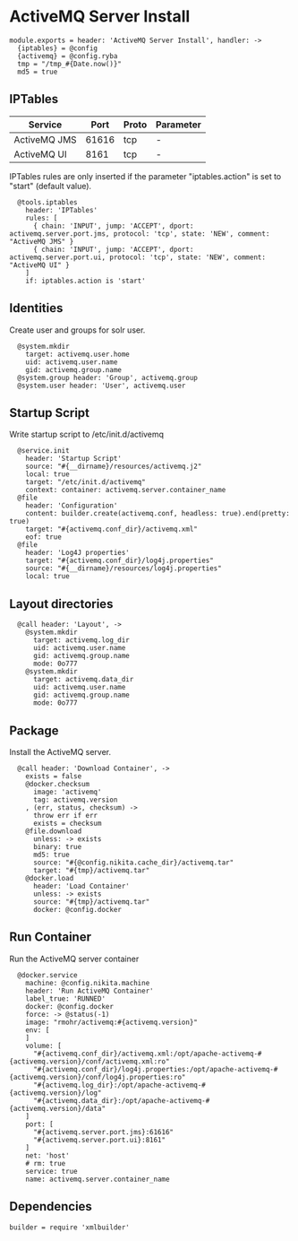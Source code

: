 
# ActiveMQ Server Install

    module.exports = header: 'ActiveMQ Server Install', handler: ->
      {iptables} = @config
      {activemq} = @config.ryba
      tmp = "/tmp_#{Date.now()}"
      md5 = true

## IPTables

| Service      | Port  | Proto | Parameter |
|--------------|-------|-------|-----------|
| ActiveMQ JMS | 61616 | tcp   | -         |
| ActiveMQ UI  |  8161 | tcp   | -         |


IPTables rules are only inserted if the parameter "iptables.action" is set to
"start" (default value).

      @tools.iptables
        header: 'IPTables'
        rules: [
          { chain: 'INPUT', jump: 'ACCEPT', dport: activemq.server.port.jms, protocol: 'tcp', state: 'NEW', comment: "ActiveMQ JMS" }
          { chain: 'INPUT', jump: 'ACCEPT', dport: activemq.server.port.ui, protocol: 'tcp', state: 'NEW', comment: "ActiveMQ UI" }
        ]
        if: iptables.action is 'start'

## Identities

Create user and groups for solr user.

      @system.mkdir
        target: activemq.user.home
        uid: activemq.user.name
        gid: activemq.group.name
      @system.group header: 'Group', activemq.group
      @system.user header: 'User', activemq.user

## Startup Script

Write startup script to /etc/init.d/activemq

      @service.init
        header: 'Startup Script'
        source: "#{__dirname}/resources/activemq.j2"
        local: true
        target: "/etc/init.d/activemq"
        context: container: activemq.server.container_name
      @file
        header: 'Configuration'
        content: builder.create(activemq.conf, headless: true).end(pretty: true)
        target: "#{activemq.conf_dir}/activemq.xml"
        eof: true
      @file
        header: 'Log4J properties'
        target: "#{activemq.conf_dir}/log4j.properties"
        source: "#{__dirname}/resources/log4j.properties"
        local: true

## Layout directories

      @call header: 'Layout', ->
        @system.mkdir
          target: activemq.log_dir
          uid: activemq.user.name
          gid: activemq.group.name
          mode: 0o777
        @system.mkdir
          target: activemq.data_dir
          uid: activemq.user.name
          gid: activemq.group.name
          mode: 0o777

## Package
Install the ActiveMQ server.

      @call header: 'Download Container', ->
        exists = false
        @docker.checksum
          image: 'activemq'
          tag: activemq.version
        , (err, status, checksum) ->
          throw err if err
          exists = checksum
        @file.download
          unless: -> exists
          binary: true
          md5: true
          source: "#{@config.nikita.cache_dir}/activemq.tar"
          target: "#{tmp}/activemq.tar"
        @docker.load
          header: 'Load Container'
          unless: -> exists
          source: "#{tmp}/activemq.tar"
          docker: @config.docker

## Run Container
Run the ActiveMQ server container

      @docker.service
        machine: @config.nikita.machine
        header: 'Run ActiveMQ Container'
        label_true: 'RUNNED'
        docker: @config.docker
        force: -> @status(-1)
        image: "rmohr/activemq:#{activemq.version}"
        env: [
        ]
        volume: [
          "#{activemq.conf_dir}/activemq.xml:/opt/apache-activemq-#{activemq.version}/conf/activemq.xml:ro"
          "#{activemq.conf_dir}/log4j.properties:/opt/apache-activemq-#{activemq.version}/conf/log4j.properties:ro"
          "#{activemq.log_dir}:/opt/apache-activemq-#{activemq.version}/log"
          "#{activemq.data_dir}:/opt/apache-activemq-#{activemq.version}/data"
        ]
        port: [
          "#{activemq.server.port.jms}:61616"
          "#{activemq.server.port.ui}:8161"
        ]
        net: 'host'
        # rm: true
        service: true
        name: activemq.server.container_name

## Dependencies

    builder = require 'xmlbuilder'
